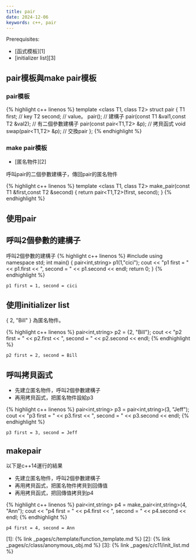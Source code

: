 ```yaml
---
title: pair
date: 2024-12-06
keywords: c++, pair
---
```


Prerequisites:

- [函式模板][1]
- [initializer list][3]

## pair模板與make pair模板

### pair模板
{% highlight c++ linenos %}
template <class T1, class T2>
struct pair 
{ 
  T1 first;   // key
  T2 second;  // value。
  pair();   // 建構子
  pair(const T1 &val1,const T2 &val2);   // 有二個參數建構子
  pair(const pair<T1,T2> &p);   // 拷貝函式
  void swap(pair<T1,T2> &p);   // 交換pair
};
{% endhighlight %}

### make pair模板

- [匿名物件][2]

呼叫pair的二個參數建構子，傳回pair的匿名物件

{% highlight c++ linenos %}
template <class T1, class T2>
make_pair(const T1 &first,const T2 &second)
{
  return pair<T1,T2>(first, second);
}
{% endhighlight %}

## 使用pair

## 呼叫2個參數的建構子
呼叫2個參數的建構子
{% highlight c++ linenos %}
#include <iostream>
using namespace std;
int main() {
  pair<int,string> p1(1,"cici");
  cout << "p1 first = " << p1.first << ", second = " << p1.second << endl;
  return 0;
}
{% endhighlight %}
```
p1 first = 1, second = cici
```

## 使用initializer list

\{ 2, "Bill" \} 為匿名物件。

{% highlight c++ linenos %}
  pair<int,string> p2 = {2, "Bill"};
  cout << "p2 first = " << p2.first << ", second = " << p2.second << endl;
{% endhighlight %}
```
p2 first = 2, second = Bill
```

## 呼叫拷貝函式

- 先建立匿名物件，呼叫2個參數建構子
- 再用拷貝函式，把匿名物件設給p3

{% highlight c++ linenos %}
  pair<int,string> p3 = pair<int,string>(3, "Jeff");
  cout << "p3 first = " << p3.first << ", second = " << p3.second << endl;
{% endhighlight %}
```
p3 first = 3, second = Jeff
```

## makepair

以下是c++14運行的結果
- 先建立匿名物件，呼叫2個參數建構子
- 再用拷貝函式，把匿名物件拷貝到回傳值
- 再用拷貝函式，把回傳值拷貝到p4

{% highlight c++ linenos %}
  pair<int,string> p4 = make_pair<int,string>(4, "Ann");
  cout << "p4 first = " << p4.first << ", second = " << p4.second << endl;
{% endhighlight %}
```
p4 first = 4, second = Ann
```

[1]: {% link _pages/c/template/function_template.md %}
[2]: {% link _pages/c/class/anonymous_obj.md %}
[3]: {% link _pages/c/c11/init_list.md %}